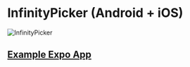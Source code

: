 # InfinityPicker (Android + iOS)
![InfinityPicker](https://github.com/Jasbir23/Infinite-Picker-React-Native/raw/master/src/InfiPicker.gif)
## [Example Expo App](https://exp.host/@jasbir/doublescroller)
